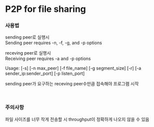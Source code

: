 # P2P for file sharing

### 사용법
sending peer로 실행시
</br>Sending peer requires -n, -f, -g, and -p options

receving peer로 실행시
</br>Receiving peer requires -a and -p options

Usage: [-s] [-n max_peer] [-f file_name] [-g segment_size] [-r] [-a sender_ip:sender_port] [-p listen_port]

sending peer가 요구하는 receving peer수만큼 접속해야 프로그램 시작

</br>

### 주의사항
파일 사이즈를 너무 작게 전송할 시 throughput이 정확하게 나오지 않을 수 있음